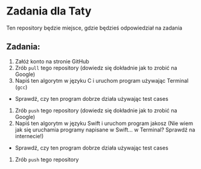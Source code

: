 # Zadania dla Taty
Ten repository będzie miejsce, gdzie będzieś odpowiedział na zadania
## Zadania:
1. Załóż konto na stronie GitHub
1. Zrób `pull` tego repository (dowiedz się dokładnie jak to zrobić na Google)
1. Napiś ten algorytm w języku C i uruchom program używając Terminal (`gcc`)
  * Sprawdź, czy ten program dobrze działa używając test cases
1. Zrób `push` tego repository (dowiedz się dokładnie jak to zrobić na Google)
1. Napiś ten algorytm w języku Swift i uruchom program jakosz (Nie wiem jak się uruchamia programy napisane w Swift... w Terminal? Sprawdź na internecie!)
  * Sprawdź, czy ten program dobrze działa używając test cases
1. Zrób `push` tego repository
